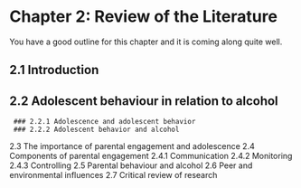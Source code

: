 #  Chapter 2: Review of the Literature
You have a good outline for this chapter and it is coming along quite well.

 ##  2.1 Introduction  
 ##  2.2 Adolescent behaviour in relation to alcohol
	 ### 2.2.1 Adolescence and adolescent behavior
	 ### 2.2.2 Adolescent behavior and alcohol
  2.3 The importance of parental engagement and adolescence
  2.4 Components of parental engagement
	 2.4.1 Communication
	 2.4.2 Monitoring
	 2.4.3 Controlling
  2.5 Parental behaviour and alcohol
  2.6 Peer and environmental influences
 2.7 Critical review of research



    
    
    
    
    
    
    
    
    
    
    
    
    
    
    
    
    
    
    
    
    
    